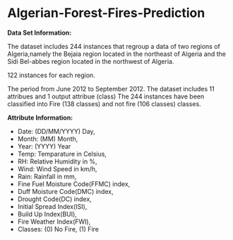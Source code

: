 # Algerian-Forest-Fires-Prediction

**Data Set Information:**

The dataset includes 244 instances that regroup a data of two regions of Algeria,namely the Bejaia region located in the northeast of Algeria and the Sidi Bel-abbes region located in the northwest of Algeria.

122 instances for each region.

The period from June 2012 to September 2012. The dataset includes 11 attribues and 1 output attribue (class) The 244 instances have been classified into Fire (138 classes) and not fire (106 classes) classes.

**Attribute Information:**

- Date: (DD/MM/YYYY) Day,
- Month: (MM) Month,
- Year: (YYYY) Year
- Temp: Temparature in Celsius,
- RH: Relative Humidity in %,
- Wind: Wind Speed in km/h,
- Rain: Rainfall in mm,
- Fine Fuel Moisture Code(FFMC) index,
- Duff Moisture Code(DMC) index,
- Drought Code(DC) index,
- Initial Spread Index(ISI),
- Build Up Index(BUI),
- Fire Weather Index(FWI),
- Classes: (0) No Fire, (1) Fire
